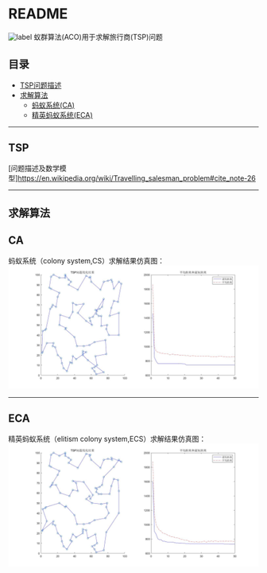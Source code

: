 README
===========================
![label](https://img.shields.io/badge/TSP-ACO-brightgreen.svg)
蚁群算法(ACO)用于求解旅行商(TSP)问题

## 目录
* [TSP问题描述](#TSP)
* [求解算法](#求解算法)
   * [蚂蚁系统(CA)](#CA)
   * [精英蚂蚁系统(ECA)](#ECA)

***

TSP
---
[问题描述及数学模型]https://en.wikipedia.org/wiki/Travelling_salesman_problem#cite_note-26

***
求解算法
---
CA
---
蚂蚁系统（colony system,CS）求解结果仿真图：
![CA](/result/TSP问题求解结果(蚁群算法).jpg)

***
ECA
---
精英蚂蚁系统（elitism colony system,ECS）求解结果仿真图：
![ECA](result/TSP问题求解结果（精英蚂蚁系统）.jpg)

